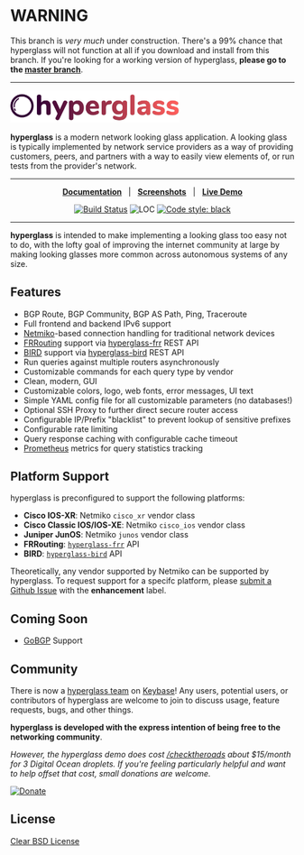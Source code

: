 # WARNING

This branch is *very much* under construction. There's a 99% chance that hyperglass will not function at all if you download and install from this branch. If you're looking for a working version of hyperglass, **please go to the [master branch](https://github.com/checktheroads/hyperglass/tree/master)**.

<hr>

<img src="logo.png" width=300></img>

**hyperglass** is a modern network looking glass application. A looking glass is typically implemented by network service providers as a way of providing customers, peers, and partners with a way to easily view elements of, or run tests from the provider's network.

<hr>

<div align="center">

[**Documentation**](https://hyperglass.readthedocs.io)&nbsp;&nbsp;&nbsp;|&nbsp;&nbsp;&nbsp;[**Screenshots**](https://hyperglass.readthedocs.io/en/latest/screenshots/)&nbsp;&nbsp;&nbsp;|&nbsp;&nbsp;&nbsp;[**Live Demo**](https://hyperglass.allroads.io/)

[![Build Status](https://travis-ci.org/checktheroads/hyperglass.svg?branch=master)](https://travis-ci.org/checktheroads/hyperglass)
![LOC](https://raw.githubusercontent.com/checktheroads/hyperglass/v1.0.0/line_count.svg?sanitize=true)
[![Code style: black](https://img.shields.io/badge/code%20style-black-000000.svg)](https://github.com/ambv/black)

</div>

<hr>

**hyperglass** is intended to make implementing a looking glass too easy not to do, with the lofty goal of improving the internet community at large by making looking glasses more common across autonomous systems of any size.

## Features

-   BGP Route, BGP Community, BGP AS Path, Ping, Traceroute
-   Full frontend and backend IPv6 support
-   [Netmiko](https://github.com/ktbyers/netmiko)-based connection handling for traditional network devices
-   [FRRouting](https://frrouting.org/) support via [hyperglass-frr](https://github.com/checktheroads/hyperglass-frr) REST API
-   [BIRD](https://bird.network.cz/) support via [hyperglass-bird](https://github.com/checktheroads/hyperglass-bird) REST API
-   Run queries against multiple routers asynchronously
-   Customizable commands for each query type by vendor
-   Clean, modern, GUI
-   Customizable colors, logo, web fonts, error messages, UI text
-   Simple YAML config file for all customizable parameters (no databases!)
-   Optional SSH Proxy to further direct secure router access
-   Configurable IP/Prefix "blacklist" to prevent lookup of sensitive prefixes
-   Configurable rate limiting
-   Query response caching with configurable cache timeout
-   [Prometheus](https://prometheus.io/) metrics for query statistics tracking

## Platform Support

hyperglass is preconfigured to support the following platforms:

-   **Cisco IOS-XR**: Netmiko `cisco_xr` vendor class
-   **Cisco Classic IOS/IOS-XE**: Netmiko `cisco_ios` vendor class
-   **Juniper JunOS**: Netmiko `junos` vendor class
-   **FRRouting**: [`hyperglass-frr`](https://github.com/checktheroads/hyperglass-frr) API
-   **BIRD**: [`hyperglass-bird`](https://github.com/checktheroads/hyperglass-bird) API

Theoretically, any vendor supported by Netmiko can be supported by hyperglass. To request support for a specifc platform, please [submit a Github Issue](https://github.com/checktheroads/hyperglass/issues/new) with the **enhancement** label.

## Coming Soon

-   [GoBGP](https://github.com/osrg/gobgp) Support

## Community

There is now a [hyperglass team](https://keybase.io/team/hyperglass) on [Keybase](https://keybase.io/)! Any users, potential users, or contributors of hyperglass are welcome to join to discuss usage, feature requests, bugs, and other things.

**hyperglass is developed with the express intention of being free to the networking community**.

*However, the hyperglass demo does cost [/checktheroads](https://github.com/checktheroads) about $15/month for 3 Digital Ocean droplets. If you're feeling particularly helpful and want to help offset that cost, small donations are welcome.*

[![Donate](https://img.shields.io/badge/Donate-blue.svg?logo=paypal)](https://www.paypal.com/cgi-bin/webscr?cmd=_s-xclick&hosted_button_id=ZQFH3BB2B5M3E&source=url)

## License

[Clear BSD License](https://github.com/checktheroads/hyperglass/master/LICENSE)
